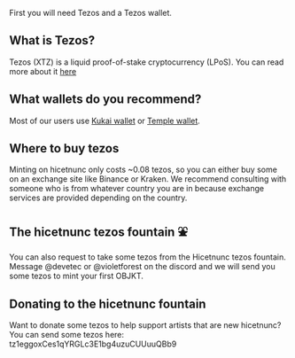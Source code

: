 First you will need Tezos and a Tezos wallet.

## What is Tezos?
Tezos (XTZ) is a liquid proof-of-stake cryptocurrency (LPoS). You can read more about it [here](https://en.wikipedia.org/wiki/Tezos)

## What wallets do you recommend?
Most of our users use [Kukai wallet](https://wallet.kukai.app/) or [Temple wallet](https://templewallet.com/).

## Where to buy tezos
Minting on hicetnunc only costs ~0.08 tezos, so you can either buy some on an exchange site like Binance or Kraken. We recommend consulting with someone who is from whatever country you are in because exchange services are provided depending on the country.

## The hicetnunc tezos fountain ⛲
You can also request to take some tezos from the Hicetnunc tezos fountain. Message @devetec or @violetforest on the discord and we will send you some tezos to mint your first OBJKT.

## Donating to the hicetnunc fountain
Want to donate some tezos to help support artists that are new hicetnunc? You can send some tezos here: tz1eggoxCes1qYRGLc3E1bg4uzuCUUuuQBb9